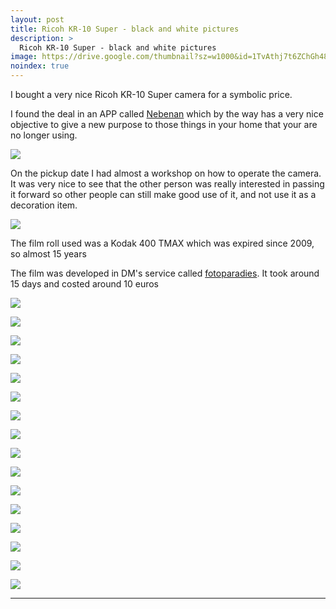 ```yaml
---
layout: post
title: Ricoh KR-10 Super - black and white pictures
description: >
  Ricoh KR-10 Super - black and white pictures
image: https://drive.google.com/thumbnail?sz=w1000&id=1TvAthj7t6ZChGh48CwdwNQ7czwSAKCbO
noindex: true
---
```


I bought a very nice Ricoh KR-10 Super camera for a symbolic price.

I found the deal in an APP called [Nebenan](https://nebenan.de/) which by the way has a very nice objective to give a new purpose to those things in your home that your are no longer using.

![](https://drive.google.com/thumbnail?sz=w1000&id=1wpwxo40BhKugbnOcMdoVWZd_QHUdLUB1)

On the pickup date I had almost a workshop on how to operate the camera. It was very nice to see that the other person was really interested in passing it forward so other people can still make good use of it, and not use it as a decoration item.

![](https://drive.google.com/thumbnail?sz=w1000&id=1BZyWgHAGoTfPYGe21zFrqiph3r2D94E0)

The film roll used was a Kodak 400 TMAX which was expired since 2009, so almost 15 years

The film was developed in DM's service called [fotoparadies](https://www.fotoparadies.de/). It took around 15 days and costed around 10 euros

![](https://drive.google.com/thumbnail?sz=w1000&id=1IDJQvV5Gs6pyddDU2KSRPDXx2ZAjoR5X)

![](https://drive.google.com/thumbnail?sz=w1000&id=1dAr_QkAYegYVgji1zlHRM_eZv6oAZQx_)

![](https://drive.google.com/thumbnail?sz=w1000&id=1iBIuRMS59B0GihzDOlh_Zc5EQv9l-RcO)

![](https://drive.google.com/thumbnail?sz=w1000&id=1cNmqH7Ya_u5O37hYibGBeOMOmg3wpmVh)

![](https://drive.google.com/thumbnail?sz=w1000&id=1OxNJTYK7k_u-pxvNJjbAJLftj6k-WJIq)

![](https://drive.google.com/thumbnail?sz=w1000&id=1xUzI8vm4X4hL7D-StMM7DRKSfm7Ahys-)

![](https://drive.google.com/thumbnail?sz=w1000&id=1S8XcOes-IrQiV-MrL4fqmv-0IAoY5xWw)

![](https://drive.google.com/thumbnail?sz=w1000&id=1RJ93Ug0DY_kSLl5-qTsOO6J7v7bIv3ki)

![](https://drive.google.com/thumbnail?sz=w1000&id=1Q1SDrK9yQ_ViD-feed2ZfEYOqmdWCrgQ)

![](https://drive.google.com/thumbnail?sz=w1000&id=1qO9laLOgpmB8ek5_XcCh99zRAvaggVtk)

![](https://drive.google.com/thumbnail?sz=w1000&id=120y72R0vD7R3zf8PEdjMPFlGZbJwiez7)

![](https://drive.google.com/thumbnail?sz=w1000&id=1w8e42gsrCBrYsDJr5wJH0lkP6PNH2M6v)

![](https://drive.google.com/thumbnail?sz=w1000&id=1aYydb3bceTCEe8IAR6gng_pcOgeFVXBE)

![](https://drive.google.com/thumbnail?sz=w1000&id=1Z7GbjI3ixiqkdZmMSPmTZnM7bH95l25j)

![](https://drive.google.com/thumbnail?sz=w1000&id=1TvAthj7t6ZChGh48CwdwNQ7czwSAKCbO)

![](https://drive.google.com/thumbnail?sz=w1000&id=1FaWueDVTDHEPb0tEkHRIviqUBCxOdYBx)


* * * 

